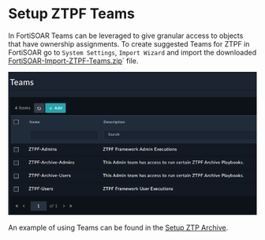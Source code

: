 # Setup ZTPF Teams

In FortiSOAR Teams can be leveraged to give granular access to objects that have ownership assignments. To create suggested Teams for ZTPF in FortiSOAR go to `System Settings`, `Import Wizard` and import the downloaded [FortiSOAR-Import-ZTPF-Teams.zip](./FortiSOAR-Import-ZTPF-Teams.zip)` file. 

![](./ZTPF-TEAMS.png)

An example of using Teams can be found in the [Setup ZTP Archive](../ztp-archive/README.md).